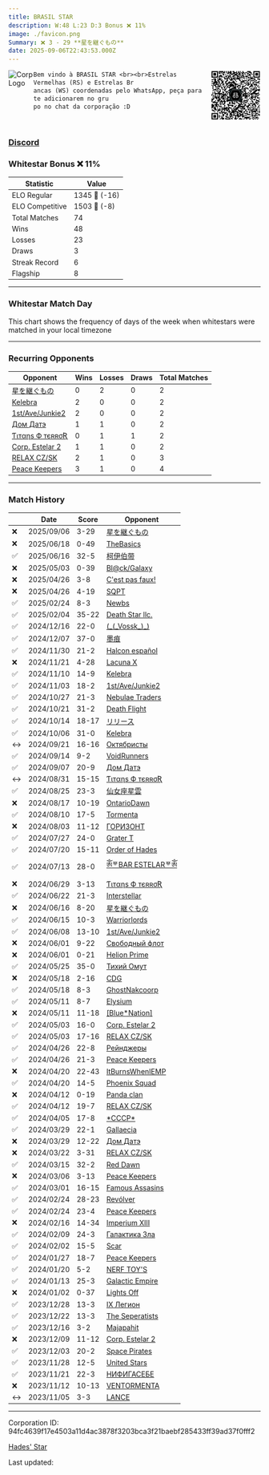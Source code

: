 ```yaml
---
title: ​BRASIL STAR
description: W:48 L:23 D:3 Bonus ❌ 11%
image: ./favicon.png
Summary: ❌ 3 - 29 **星を継ぐもの**
date: 2025-09-06T22:43:53.000Z
---
```

<head>
<link rel="icon" type="image/x-icon" href="./favicon.ico">
</head>
<img align="left" width="50" height="50" src="./favicon.ico" alt="Corp Logo"><img align="right" width="100" height="100" src="./qr.png" alt="QR Code">

```
Bem vindo à BRASIL STAR <br><br>Estrelas Vermelhas (RS) e Estrelas Br
ancas (WS) coordenadas pelo WhatsApp, peça para te adicionarem no gru
po no chat da corporação :D
```
<br>

### [Discord](https://discord.gg/MV5xAcu9Vz)
### Whitestar Bonus ❌ 11%

| Statistic | Value |
| --- | --- |
| ELO Regular | 1345 🔻  (-16)|
| ELO Competitive | 1503 🔻  (-8)|
| Total Matches | 74 |
| Wins | 48 |
| Losses | 23 |
| Draws | 3 |
| Streak Record | 6 |
| Flagship | 8 |

---

### Whitestar Match Day

This chart shows the frequency of days of the week when whitestars were matched in your local timezone

<!-- Load Chart.js from jsDelivr CDN -->
<script src="https://cdn.jsdelivr.net/npm/chart.js@4.0.1"></script>

<!-- Create a canvas element where the chart will be rendered -->
<canvas id="myChart" width="400" height="200"></canvas>

<!-- JavaScript code to render the bar chart -->
<script>
    document.addEventListener("DOMContentLoaded", function() {
        // Ensure scanTime is an array; if empty, handle accordingly
        let timestamps = [1756766633,1749852291,1749663574,1745873262,1745263823,1745261117,1739924313,1738206012,1733920296,1733182931,1732562995,1731786520,1730841744,1730219114,1729565528,1729049238,1728460444,1727793594,1726514494,1725923398,1725300172,1724714490,1724131197,1723485686,1722900895,1722279142,1721662164,1721023261,1720461240,1719252268,1718653347,1718068386,1718059074,1717456118,1716848736,1716822283,1716174783,1715616848,1715616848,1714969069,1714964864,1714337998,1714337697,1713724771,1713719963,1713202274,1713198068,1712531315,1712513885,1711904810,1711317983,1711314077,1710708027,1710113998,1709315028,1708870914,1708368793,1708310495,1707692967,1707076634,1706400476,1705885399,1705350784,1704676135,1703734614,1703298556,1702782645,1702265410,1701708793,1701207798,1700719392,1700111691,1699329282,1698784769];

        const fontColor = 'rgba(64, 128, 160, 1)';

        // Function to convert Unix timestamps to day of the week (0=Sunday, 6=Saturday)
        function getDayOfWeek(timestamp) {
            return new Date(timestamp * 1000).getDay();
        }

        // Initialize an array to count occurrences for each day of the week
        let dayCounts = [0, 0, 0, 0, 0, 0, 0];

        // Populate the dayCounts array based on the scanTime data
        timestamps.forEach(ts => {
            let dayOfWeek = getDayOfWeek(ts);
            dayCounts[dayOfWeek]++;
        });

        // Chart.js configuration for the bar chart
        const data = {
            labels: ['Sunday', 'Monday', 'Tuesday', 'Wednesday', 'Thursday', 'Friday', 'Saturday'],
            datasets: [{
                data: dayCounts,
                backgroundColor: [
                    'rgba(0, 191, 255, 0.2)',   // Deep Sky Blue (Sunday)
                    'rgba(135, 206, 250, 0.2)', // Light Sky Blue (Monday)
                    'rgba(173, 216, 230, 0.2)', // Light Blue (Tuesday)
                    'rgba(214, 236, 243, 0.2)', // Custom light blue (Wednesday)
                    'rgba(173, 216, 230, 0.2)', // Light Blue (Thursday)
                    'rgba(135, 206, 250, 0.2)', // Light Sky Blue (Friday)
                    'rgba(0, 191, 255, 0.2)'    // Deep Sky Blue (Saturday)
                ],
                borderColor: [
                    'rgba(0, 191, 255, 1)',
                    'rgba(135, 206, 250, 1)',
                    'rgba(173, 216, 230, 1)',
                    'rgba(214, 236, 243, 1)',
                    'rgba(173, 216, 230, 1)',
                    'rgba(135, 206, 250, 1)',
                    'rgba(0, 191, 255, 1)'
                ],
                borderWidth: 1,
                minBarLength: 5
            }]
        };

        const config = {
            type: 'bar',
            data: data,
            options: {
                scales: {
                    y: {
                        beginAtZero: true,
                        ticks: {
                            stepSize: 1,
                            color: fontColor
                        },
                        grid: {
                            color: 'rgba(255, 255, 255, 0.2)'
                        }
                    },
                    x: {
                        ticks: {
                            color: fontColor
                        },
                        grid: {
                            display: false 
                        }
                    }
                },
                plugins: {
                    legend: {
                        display: false
                    }
                }
            }
        };

        // Render the chart
        const ctx = document.getElementById('myChart').getContext('2d');
        const myChart = new Chart(ctx, config);
    });
</script>
    
---
### Recurring Opponents

| Opponent | Wins | Losses | Draws | Total Matches |
| --- | --- | --- | --- | --- |
| [星を継ぐもの](https://ws.tsl.rocks/corp/107aa372f22d23bb567b3a7fefd3442d93a2984204d7189bbb0fed1ee976ede2/) | 0 | 2 | 0 | 2 |
| [Kelebra](https://ws.tsl.rocks/corp/0b1ce787fadd83433c02fb7f56a905ea64f918c1396ac37b8591891adf232eb6/) | 2 | 0 | 0 | 2 |
| [1st/Ave/Junkie2](https://ws.tsl.rocks/corp/b129b678cd83374fa72b5da92172ff1c856b8f72c32bcdb4711d66d06528fca1/) | 2 | 0 | 0 | 2 |
| [Дом Датэ](https://ws.tsl.rocks/corp/10cbcbd91c4084657bdab01ef573cc48170fbc4dd0ab533f96712f1cb6097ff2/) | 1 | 1 | 0 | 2 |
| [Ƭιтαηѕ Ф тєʀʀσƦ](https://ws.tsl.rocks/corp/61696db57416971a365d3034c85eb5815c9ff04c0fbe5fa4be99689883df54af/) | 0 | 1 | 1 | 2 |
| [Corp\. Estelar 2](https://ws.tsl.rocks/corp/6dc3ed66c1c5c48a88912d686edd55b65123c8fe685858c605cf404be090ef62/) | 1 | 1 | 0 | 2 |
| [RELAX CZ/SK](https://ws.tsl.rocks/corp/051a82098a716580383e9ab0d025dd67a8e7ad93da00f1610c449a784f3dc825/) | 2 | 1 | 0 | 3 |
| [Peace Keepers](https://ws.tsl.rocks/corp/7ac71c394c017639785b3ecaa8087bd3b9a9d134e05d22703a3e18217da3380d/) | 3 | 1 | 0 | 4 |

---
### Match History

|  | Date | Score | Opponent |
| --- | --- | --- | --- |
| ❌ | 2025/09/06 | 3-29 | [星を継ぐもの](https://ws.tsl.rocks/corp/107aa372f22d23bb567b3a7fefd3442d93a2984204d7189bbb0fed1ee976ede2/) |
| ❌ | 2025/06/18 | 0-49 | [TheBasics](https://ws.tsl.rocks/corp/8c9069f3ec3e766d51d76851b0d21a0fb065a026e597cfebc7d8cc8cbf2b998f/) |
| ✅ | 2025/06/16 | 32-5 | [柯伊伯带](https://ws.tsl.rocks/corp/fc3e5142b08821a025c19f7e687a2ba97cc1e728d81555f077feb04f3839c4a0/) |
| ❌ | 2025/05/03 | 0-39 | [Bl@ck/Galaxy](https://ws.tsl.rocks/corp/76f8fe0dcd8b8c1cb8e0083f14c0b36c23bb9757a3af0f191b567774c02222a3/) |
| ❌ | 2025/04/26 | 3-8 | [C'est pas faux\!](https://ws.tsl.rocks/corp/fa08ee3e0496d13b55f0058cc61560c3e8e5b91628ee583c9eca31ef10c7749b/) |
| ❌ | 2025/04/26 | 4-19 | [SQPT](https://ws.tsl.rocks/corp/eabbab0640b8da02ae167f315cf981b2a200e5444eb134a06747d8a84fa10805/) |
| ✅ | 2025/02/24 | 8-3 | [Newbs](https://ws.tsl.rocks/corp/86135933491fcabc312904612bdca55124f9265aa6a5f3cb42f66427020fdb0b/) |
| ✅ | 2025/02/04 | 35-22 | [Death Star llc\.](https://ws.tsl.rocks/corp/3dd4906939827fa7537a3e95f8d75948c06b75a98f3c4aab253ea79857d2ce81/) |
| ✅ | 2024/12/16 | 22-0 | [\(\_\(\_Vossk\_\)\_\)](https://ws.tsl.rocks/corp/6db23201f00670abe532f02a8fc28e109f95d673ef31ca1df7362c0a6c45dd2f/) |
| ✅ | 2024/12/07 | 37-0 | [墨痕](https://ws.tsl.rocks/corp/1beef0498f07b07217c6e0727dffd066947edc54ee6d09dc63c031def52cdd60/) |
| ✅ | 2024/11/30 | 21-2 | [Halcon español](https://ws.tsl.rocks/corp/ab9c3038dcf2b019ba662007ab1e50b2d80e0eb8e7a65e57dd5260a6d2e80ff9/) |
| ❌ | 2024/11/21 | 4-28 | [Lacuna X](https://ws.tsl.rocks/corp/fb10f33f3db17b99b0d227f17e7fde76ef067dc4a4bb4ae05e46c76d2e5e8ea1/) |
| ✅ | 2024/11/10 | 14-9 | [Kelebra](https://ws.tsl.rocks/corp/0b1ce787fadd83433c02fb7f56a905ea64f918c1396ac37b8591891adf232eb6/) |
| ✅ | 2024/11/03 | 18-2 | [1st/Ave/Junkie2](https://ws.tsl.rocks/corp/b129b678cd83374fa72b5da92172ff1c856b8f72c32bcdb4711d66d06528fca1/) |
| ✅ | 2024/10/27 | 21-3 | [Nebulae Traders](https://ws.tsl.rocks/corp/bf2f9c50afbe2077dd734f484504f5167ee53a4c7f5315b9ab1cb0ee5620a39f/) |
| ✅ | 2024/10/21 | 31-2 | [Death Flight](https://ws.tsl.rocks/corp/b343459f43f0a7c366dd05dcac02d78c7a8d6cf09c7241e9b558a92e2456e1d4/) |
| ✅ | 2024/10/14 | 18-17 | [リリース](https://ws.tsl.rocks/corp/128149aefc384d482d0f002d83f9c9a08c89dec768584030fc4585ea50d2f774/) |
| ✅ | 2024/10/06 | 31-0 | [Kelebra](https://ws.tsl.rocks/corp/0b1ce787fadd83433c02fb7f56a905ea64f918c1396ac37b8591891adf232eb6/) |
| ↔️ | 2024/09/21 | 16-16 | [Октябристы](https://ws.tsl.rocks/corp/04bc2e393574e6987401e2851108ad114745016e9bec7b70cb49fc31d1981496/) |
| ✅ | 2024/09/14 | 9-2 | [VoidRunners](https://ws.tsl.rocks/corp/5d195a83bdec92e83e1f97ed8b05b35254ade000cd6ca979b81921c702b34a23/) |
| ✅ | 2024/09/07 | 20-9 | [Дом Датэ](https://ws.tsl.rocks/corp/10cbcbd91c4084657bdab01ef573cc48170fbc4dd0ab533f96712f1cb6097ff2/) |
| ↔️ | 2024/08/31 | 15-15 | [Ƭιтαηѕ Ф тєʀʀσƦ](https://ws.tsl.rocks/corp/61696db57416971a365d3034c85eb5815c9ff04c0fbe5fa4be99689883df54af/) |
| ✅ | 2024/08/25 | 23-3 | [仙女座星雲](https://ws.tsl.rocks/corp/e8532ebca58cb402f027fdb3db24507799f38a7123ef124fae8ab7591dac77bd/) |
| ❌ | 2024/08/17 | 10-19 | [OntarioDawn](https://ws.tsl.rocks/corp/1a002c71f3aba5da5918941fa2ba4dbbfc183ad52d97d44a25718e07e6b08a03/) |
| ✅ | 2024/08/10 | 17-5 | [Tormenta](https://ws.tsl.rocks/corp/537807f41149f54b040d4f2bc983c7f1fbfa2242ec5566371330e4996e33a195/) |
| ❌ | 2024/08/03 | 11-12 | [ГОРИЗОНТ](https://ws.tsl.rocks/corp/fc3e048fc6343ca1150c739ea0ee3851e467726090f1a6be2e8ce1f4851c7362/) |
| ✅ | 2024/07/27 | 24-0 | [Grater T](https://ws.tsl.rocks/corp/2044ad2bb7831118aae299744191230a33d196c7997f9516a20c3d0a321ba669/) |
| ✅ | 2024/07/20 | 15-11 | [Order of Hades](https://ws.tsl.rocks/corp/2aeceaa4796794f014cd422b48bad9f5627e35a758de0255216a519db709ce81/) |
| ✅ | 2024/07/13 | 28-0 | [ༀᅗBAR ESTELARᅗༀ](https://ws.tsl.rocks/corp/874716e0cba92e65a541f6751246b0fa1d503d7ee2b00dcde1ab424af30190be/) |
| ❌ | 2024/06/29 | 3-13 | [Ƭιтαηѕ Ф тєʀʀσƦ](https://ws.tsl.rocks/corp/61696db57416971a365d3034c85eb5815c9ff04c0fbe5fa4be99689883df54af/) |
| ✅ | 2024/06/22 | 21-3 | [Interstellar](https://ws.tsl.rocks/corp/8ee0ed32118ac719ca2a2b84e6a8c79637fc8642f194482a3ac240d2b133911f/) |
| ❌ | 2024/06/16 | 8-20 | [星を継ぐもの](https://ws.tsl.rocks/corp/107aa372f22d23bb567b3a7fefd3442d93a2984204d7189bbb0fed1ee976ede2/) |
| ✅ | 2024/06/15 | 10-3 | [Warriorlords](https://ws.tsl.rocks/corp/a78c29b9e1c9f793205ba10d796dcabc114ef43d86f0bd34a43a56dc6da768aa/) |
| ✅ | 2024/06/08 | 13-10 | [1st/Ave/Junkie2](https://ws.tsl.rocks/corp/b129b678cd83374fa72b5da92172ff1c856b8f72c32bcdb4711d66d06528fca1/) |
| ❌ | 2024/06/01 | 9-22 | [Свободный флот](https://ws.tsl.rocks/corp/48fb866b3a51175a06336d9caa1bcace6d2bfb94b0a93974c8be3f54050fc0c6/) |
| ❌ | 2024/06/01 | 0-21 | [Helion Prime](https://ws.tsl.rocks/corp/1a09ce5efe86add0a6f0344bc2a12e27c898c0d21641a3f29a450c6d4c4db3f2/) |
| ✅ | 2024/05/25 | 35-0 | [Тихий Омут](https://ws.tsl.rocks/corp/4e8d4cb194326b25a28e388b58632db164a368d6dc7ed5a8f4cfcab7a54c239c/) |
| ❌ | 2024/05/18 | 2-16 | [CDG](https://ws.tsl.rocks/corp/0372d45acdd50729ec92e18f0e973f382362ae554f8d15778250b493e887cce2/) |
| ✅ | 2024/05/18 | 8-3 | [GhostNakcoorp](https://ws.tsl.rocks/corp/0a15ae22cdfbd88694d3067838a78bea07746ec95f3784b3f65d77fe47d76312/) |
| ✅ | 2024/05/11 | 8-7 | [Elysium](https://ws.tsl.rocks/corp/d29949a00f7b1588ef5b9c7b7ca61c20fad0439b4d887721f32fbe9f018e11f1/) |
| ❌ | 2024/05/11 | 11-18 | [\[Blue\*Nation\]](https://ws.tsl.rocks/corp/38cd283c7bb8ee0390f5624e49a3465b1d4a8c789cc2d501f38918a16f6140e2/) |
| ✅ | 2024/05/03 | 16-0 | [Corp\. Estelar 2](https://ws.tsl.rocks/corp/6dc3ed66c1c5c48a88912d686edd55b65123c8fe685858c605cf404be090ef62/) |
| ✅ | 2024/05/03 | 17-16 | [RELAX CZ/SK](https://ws.tsl.rocks/corp/051a82098a716580383e9ab0d025dd67a8e7ad93da00f1610c449a784f3dc825/) |
| ✅ | 2024/04/26 | 22-8 | [Рейнджеры](https://ws.tsl.rocks/corp/be4fa226820fee3399eb064ac8c0d05395ffa93e1c21dbb47d4708dfb0bc9347/) |
| ✅ | 2024/04/26 | 21-3 | [Peace Keepers](https://ws.tsl.rocks/corp/7ac71c394c017639785b3ecaa8087bd3b9a9d134e05d22703a3e18217da3380d/) |
| ❌ | 2024/04/20 | 22-43 | [ItBurnsWhenIEMP](https://ws.tsl.rocks/corp/1549586a8e69d1a5b1245b5cf33b7beb241b2343c07d1d800e5a2c4026c06438/) |
| ✅ | 2024/04/20 | 14-5 | [Phoenix Squad](https://ws.tsl.rocks/corp/c4ee18d5ce1b3c9d858923fbefc866cbe2dd7898fe739abc8447e04688ce046f/) |
| ❌ | 2024/04/12 | 0-19 | [Panda clan](https://ws.tsl.rocks/corp/7ed113dd0f507f55dbf4d75c26fff0611395492a423c7e9201e7165278d2fd23/) |
| ✅ | 2024/04/12 | 19-7 | [RELAX CZ/SK](https://ws.tsl.rocks/corp/051a82098a716580383e9ab0d025dd67a8e7ad93da00f1610c449a784f3dc825/) |
| ✅ | 2024/04/05 | 17-8 | [\*СССР\*](https://ws.tsl.rocks/corp/65faf5c743dd419a1573d1c665f229a41f1724e27d160e5d2b01a4417a707e0e/) |
| ✅ | 2024/03/29 | 22-1 | [Gallaecia](https://ws.tsl.rocks/corp/4ab98cfc4948a6b1706e3527686ce3fd29eead3cdf4cf00ee2dfde925ba55515/) |
| ❌ | 2024/03/29 | 12-22 | [Дом Датэ](https://ws.tsl.rocks/corp/10cbcbd91c4084657bdab01ef573cc48170fbc4dd0ab533f96712f1cb6097ff2/) |
| ❌ | 2024/03/22 | 3-31 | [RELAX CZ/SK](https://ws.tsl.rocks/corp/051a82098a716580383e9ab0d025dd67a8e7ad93da00f1610c449a784f3dc825/) |
| ✅ | 2024/03/15 | 32-2 | [Red Dawn](https://ws.tsl.rocks/corp/fee852a2530bc5e3cbe5b2a5fdb224d249eeceeb3688cfd71479344181831328/) |
| ❌ | 2024/03/06 | 3-13 | [Peace Keepers](https://ws.tsl.rocks/corp/7ac71c394c017639785b3ecaa8087bd3b9a9d134e05d22703a3e18217da3380d/) |
| ✅ | 2024/03/01 | 16-15 | [Famous Assasins](https://ws.tsl.rocks/corp/8a3aea3b3dacfd3dcdb402e896204557e250b07b8a5e04b5814600c66cc1a25b/) |
| ✅ | 2024/02/24 | 28-23 | [Revólver](https://ws.tsl.rocks/corp/2560247b1d9fc0ccccf6a9740f3e7cd5d0ebb66444a27e2a259906a476903a45/) |
| ✅ | 2024/02/24 | 23-4 | [Peace Keepers](https://ws.tsl.rocks/corp/7ac71c394c017639785b3ecaa8087bd3b9a9d134e05d22703a3e18217da3380d/) |
| ❌ | 2024/02/16 | 14-34 | [Imperium XIII](https://ws.tsl.rocks/corp/0d52edf77b0cdeaaea6ebc20a7f5b6a60372b535bf96f556b31e2243dc8ee75a/) |
| ✅ | 2024/02/09 | 24-3 | [Галактика Зла](https://ws.tsl.rocks/corp/1495d852070d8182229d3cb26e828265d4525a9ef97a9b377415b803b01d6101/) |
| ✅ | 2024/02/02 | 15-5 | [Scar](https://ws.tsl.rocks/corp/1fd57b7d50b68cb3883fd58e596f496821ebcc82dee1915bb7f34a402b03c44a/) |
| ✅ | 2024/01/27 | 18-7 | [Peace Keepers](https://ws.tsl.rocks/corp/7ac71c394c017639785b3ecaa8087bd3b9a9d134e05d22703a3e18217da3380d/) |
| ✅ | 2024/01/20 | 5-2 | [NERF TOY'S](https://ws.tsl.rocks/corp/34838966e1d5c2467f7985cafe5dd5c420c5ac919621da59c90867f11d1162d0/) |
| ✅ | 2024/01/13 | 25-3 | [Galactic Empire](https://ws.tsl.rocks/corp/72dcb83d090873cff1d27d191205e6a484c8c5b057f4b55f138e631f33037248/) |
| ❌ | 2024/01/02 | 0-37 | [Lights Off](https://ws.tsl.rocks/corp/8a8b7e5b7a00ef709249daa4546d03bd85258cde01d35e1829a64ed95c3d6cca/) |
| ✅ | 2023/12/28 | 13-3 | [IX Легион](https://ws.tsl.rocks/corp/1621eab3bcc1ebffe496faadcde81cd31c503b2ac667ef88fbf2d64ea1f9908b/) |
| ✅ | 2023/12/22 | 13-3 | [The Seperatists](https://ws.tsl.rocks/corp/f7afefdba007366512764be38eb9c404704e5d4de919e7df2b17560324bbb56f/) |
| ✅ | 2023/12/16 | 3-2 | [Majapahit](https://ws.tsl.rocks/corp/6d6df740d7d7719ed95d71037f4266928dad222a578175c6836d7bf449f89e75/) |
| ❌ | 2023/12/09 | 11-12 | [Corp\. Estelar 2](https://ws.tsl.rocks/corp/6dc3ed66c1c5c48a88912d686edd55b65123c8fe685858c605cf404be090ef62/) |
| ✅ | 2023/12/03 | 20-2 | [Space Pirates](https://ws.tsl.rocks/corp/87eff6e453b6f020baf8cb8930236b566161e22814cdbdc77d696c5812684bc6/) |
| ✅ | 2023/11/28 | 12-5 | [United Stars](https://ws.tsl.rocks/corp/312c90cac9a249b2179da8891f78c1a90bd16d0bf3391509d6a3d8e9a35a3d36/) |
| ✅ | 2023/11/21 | 22-3 | [НИФИГАСЕБЕ](https://ws.tsl.rocks/corp/a18fab78c26d983ee99c4cd3c7aaddcfac61283abb2122e9a8ccc44feb2b3196/) |
| ❌ | 2023/11/12 | 10-13 | [VENTORMENTA](https://ws.tsl.rocks/corp/0b64072b403ef687c83d4c04a4f5a20f8dd89befdaaf6ced9af64cacc2f46536/) |
| ↔️ | 2023/11/05 | 3-3 | [LANCE](https://ws.tsl.rocks/corp/f9d489fbbe222ff361139bfe234f235c1dfd82f2ccf38f7ecd929e6377408883/) |

---
Corporation ID: 94fc4639f17e4503a11d4ac3878f3203bca3f21baebf285433ff39ad37f0fff2

[Hades' Star](https://www.hadesstar.com)
<script src="/assets/localtime.js"></script>
<div>
  Last updated: <span class="last-updated-date" data-unix-time="1757198633"></span>
</div>